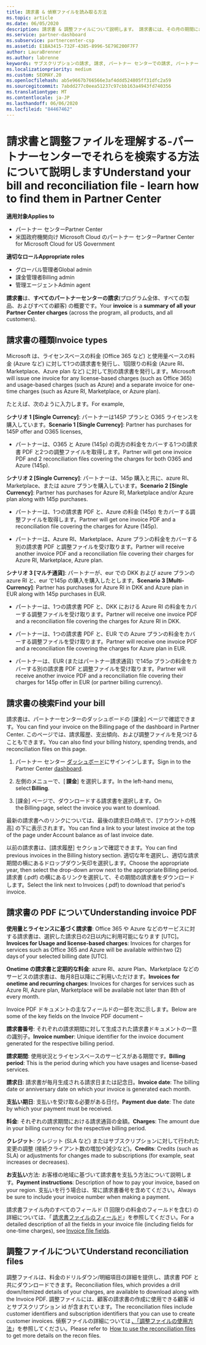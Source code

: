 ```yaml
---
title: 請求書 & 偵察ファイルを読み取る方法
ms.topic: article
ms.date: 06/05/2020
description: 請求書 & 調整ファイルについて説明します。 請求書には、その月の期間におけるプログラム、製品、および顧客に対するパートナーセンターの料金が表示されます。
ms.service: partner-dashboard
ms.subservice: partnercenter-csp
ms.assetid: E1BA3415-732F-4385-8996-5E79E200F7F7
author: LauraBrenner
ms.author: labrenne
keywords: サブスクリプションの請求, 請求, パートナー センターでの請求, パートナー センターの請求, 請求書の記載事項, 請求書, パートナー センターの請求書, CSP 請求書, 請求書の場所
ms.localizationpriority: medium
ms.custom: SEOMAY.20
ms.openlocfilehash: ab5e9667b766566e3af4ddd524805ff31dfc2a59
ms.sourcegitcommit: 7abdd277c0eea51237c97cbb163a4943fd740356
ms.translationtype: MT
ms.contentlocale: ja-JP
ms.lasthandoff: 06/06/2020
ms.locfileid: "84467462"
---
```

# <a name="understand-your-bill-and-reconciliation-file---learn-how-to-find-them-in-partner-center"></a><span data-ttu-id="29ce1-105">請求書と調整ファイルを理解する-パートナーセンターでそれらを検索する方法について説明します</span><span class="sxs-lookup"><span data-stu-id="29ce1-105">Understand your bill and reconciliation file - learn how to find them in Partner Center</span></span>

<span data-ttu-id="29ce1-106">**適用対象**</span><span class="sxs-lookup"><span data-stu-id="29ce1-106">**Applies to**</span></span>

- <span data-ttu-id="29ce1-107">パートナー センター</span><span class="sxs-lookup"><span data-stu-id="29ce1-107">Partner Center</span></span>
- <span data-ttu-id="29ce1-108">米国政府機関向け Microsoft Cloud のパートナー センター</span><span class="sxs-lookup"><span data-stu-id="29ce1-108">Partner Center for Microsoft Cloud for US Government</span></span>

<span data-ttu-id="29ce1-109">**適切なロール**</span><span class="sxs-lookup"><span data-stu-id="29ce1-109">**Appropriate roles**</span></span>

- <span data-ttu-id="29ce1-110">グローバル管理者</span><span class="sxs-lookup"><span data-stu-id="29ce1-110">Global admin</span></span>
- <span data-ttu-id="29ce1-111">課金管理者</span><span class="sxs-lookup"><span data-stu-id="29ce1-111">Billing admin</span></span>
- <span data-ttu-id="29ce1-112">管理エージェント</span><span class="sxs-lookup"><span data-stu-id="29ce1-112">Admin agent</span></span>


<span data-ttu-id="29ce1-113">**請求書**は、**すべてのパートナーセンターの請求**(プログラム全体、すべての製品、およびすべての顧客) の概要です。</span><span class="sxs-lookup"><span data-stu-id="29ce1-113">Your **invoice** is a **summary of all your Partner Center charges** (across the program, all products, and all customers).</span></span> 

## <a name="invoice-types"></a><span data-ttu-id="29ce1-114">請求書の種類</span><span class="sxs-lookup"><span data-stu-id="29ce1-114">Invoice types</span></span>

<span data-ttu-id="29ce1-115">Microsoft は、ライセンスベースの料金 (Office 365 など) と使用量ベースの料金 (Azure など) に対して1つの請求書を発行し、1回限りの料金 (Azure RI、Marketplace、Azure plan など) に対して別の請求書を発行します。</span><span class="sxs-lookup"><span data-stu-id="29ce1-115">Microsoft will issue one invoice for any license-based charges (such as Office 365) and usage-based charges (such as Azure) and a separate invoice for one-time charges (such as Azure RI, Marketplace, or Azure plan).</span></span>

<span data-ttu-id="29ce1-116">たとえば、次のように入力します。</span><span class="sxs-lookup"><span data-stu-id="29ce1-116">For example,</span></span>  

<span data-ttu-id="29ce1-117">**シナリオ 1 [Single Currency]**: パートナーは145P プランと O365 ライセンスを購入しています。</span><span class="sxs-lookup"><span data-stu-id="29ce1-117">**Scenario 1 [Single Currency]**: Partner has purchases for 145P offer and O365 licenses,</span></span>  

- <span data-ttu-id="29ce1-118">パートナーは、O365 と Azure (145p) の両方の料金をカバーする1つの請求書 PDF と2つの調整ファイルを取得します。</span><span class="sxs-lookup"><span data-stu-id="29ce1-118">Partner will get one invoice PDF and 2 reconciliation files covering the charges for both O365 and Azure (145p).</span></span>  

<span data-ttu-id="29ce1-119">**シナリオ 2 [Single Currency]**: パートナーは、145p 購入と共に、azure RI、Marketplace、または azure プランを購入しています。</span><span class="sxs-lookup"><span data-stu-id="29ce1-119">**Scenario 2 [Single Currency]**: Partner has purchases for Azure RI, Marketplace and/or Azure plan along with 145p purchases.</span></span>

- <span data-ttu-id="29ce1-120">パートナーは、1つの請求書 PDF と、Azure の料金 (145p) をカバーする調整ファイルを取得します。</span><span class="sxs-lookup"><span data-stu-id="29ce1-120">Partner will get one invoice PDF and a reconciliation file covering the charges for Azure (145p).</span></span> 

- <span data-ttu-id="29ce1-121">パートナーは、Azure RI、Marketplace、Azure プランの料金をカバーする別の請求書 PDF と調整ファイルを受け取ります。</span><span class="sxs-lookup"><span data-stu-id="29ce1-121">Partner will receive another invoice PDF and a reconciliation file covering their charges for Azure RI, Marketplace, Azure plan.</span></span> 

<span data-ttu-id="29ce1-122">**シナリオ 3 [マルチ通貨]**: パートナーが、eur での DKK および azure プランの azure RI と、eur で145p の購入を購入したとします。</span><span class="sxs-lookup"><span data-stu-id="29ce1-122">**Scenario 3 [Multi-Currency]**: Partner has purchases for Azure RI in DKK and Azure plan in EUR along with 145p purchases in EUR.</span></span>

- <span data-ttu-id="29ce1-123">パートナーは、1つの請求書 PDF と、DKK における Azure RI の料金をカバーする調整ファイルを受け取ります。</span><span class="sxs-lookup"><span data-stu-id="29ce1-123">Partner will receive one invoice PDF and a reconciliation file covering the charges for Azure RI in DKK.</span></span> 

- <span data-ttu-id="29ce1-124">パートナーは、1つの請求書 PDF と、EUR での Azure プランの料金をカバーする調整ファイルを受け取ります。</span><span class="sxs-lookup"><span data-stu-id="29ce1-124">Partner will receive one invoice PDF and a reconciliation file covering the charges for Azure plan in EUR.</span></span> 

- <span data-ttu-id="29ce1-125">パートナーは、EUR (またはパートナー請求通貨) で145p プランの料金をカバーする別の請求書 PDF と調整ファイルを受け取ります。</span><span class="sxs-lookup"><span data-stu-id="29ce1-125">Partner will receive another invoice PDF and a reconciliation file covering their charges for 145p offer in EUR (or partner billing currency).</span></span> 

## <a name="find-your-bill"></a><span data-ttu-id="29ce1-126">請求書の検索</span><span class="sxs-lookup"><span data-stu-id="29ce1-126">Find your bill</span></span> 

<span data-ttu-id="29ce1-127">請求書は、パートナーセンターのダッシュボードの [課金] ページで確認できます。</span><span class="sxs-lookup"><span data-stu-id="29ce1-127">You can find your invoice on the Billing page of the dashboard in Partner Center.</span></span> <span data-ttu-id="29ce1-128">このページでは、請求履歴、支出傾向、および調整ファイルを見つけることもできます。</span><span class="sxs-lookup"><span data-stu-id="29ce1-128">You can also find your billing history, spending trends, and reconciliation files on this page.</span></span> 

1. <span data-ttu-id="29ce1-129">パートナー センター [ダッシュボード](https://partner.microsoft.com/dashboard/home)にサインインします。</span><span class="sxs-lookup"><span data-stu-id="29ce1-129">Sign in to the Partner Center [dashboard](https://partner.microsoft.com/dashboard/home).</span></span> 

2. <span data-ttu-id="29ce1-130">左側のメニューで、[ **課金**] を選択します。</span><span class="sxs-lookup"><span data-stu-id="29ce1-130">In the left-hand menu, select **Billing**.</span></span> 

3. <span data-ttu-id="29ce1-131">[課金] ページで、ダウンロードする請求書を選択します。</span><span class="sxs-lookup"><span data-stu-id="29ce1-131">On the Billing page, select the invoice you want to download.</span></span> 

<span data-ttu-id="29ce1-132">最新の請求書へのリンクについては、最後の請求日の時点で、[アカウントの残高] の下に表示されます。</span><span class="sxs-lookup"><span data-stu-id="29ce1-132">You can find a link to your latest invoice at the top of the page under Account balance as of last invoice date.</span></span> 

<span data-ttu-id="29ce1-133">以前の請求書は、[請求履歴] セクションで確認できます。</span><span class="sxs-lookup"><span data-stu-id="29ce1-133">You can find previous invoices in the Billing history section.</span></span> <span data-ttu-id="29ce1-134">適切な年を選択し、適切な請求期間の横にあるドロップダウン矢印を選択します。</span><span class="sxs-lookup"><span data-stu-id="29ce1-134">Choose the appropriate year, then select the drop-down arrow next to the appropriate Billing period.</span></span> <span data-ttu-id="29ce1-135">請求書 (.pdf) の横にあるリンクを選択して、その期間の請求書をダウンロードします。</span><span class="sxs-lookup"><span data-stu-id="29ce1-135">Select the link next to Invoices (.pdf) to download that period's invoice.</span></span> 

## <a name="understanding-invoice-pdf"></a><span data-ttu-id="29ce1-136">請求書の PDF について</span><span class="sxs-lookup"><span data-stu-id="29ce1-136">Understanding invoice PDF</span></span> 

<span data-ttu-id="29ce1-137">**使用量とライセンスに基づく請求書**: Office 365 や Azure などのサービスに対する請求書は、選択した請求日の2日以内に利用可能になります [UTC]。</span><span class="sxs-lookup"><span data-stu-id="29ce1-137">**Invoices for Usage and license-based charges**: Invoices for charges for services such as Office 365 and Azure will be available within two (2) days of your selected billing date [UTC].</span></span>  

<span data-ttu-id="29ce1-138">**Onetime の請求書と定期的な料金**: azure RI、azure Plan、Marketplace などのサービスの請求書は、毎月8日以降にご利用いただけます。</span><span class="sxs-lookup"><span data-stu-id="29ce1-138">**Invoices for onetime and recurring charges**: Invoices for charges for services such as Azure RI, Azure plan, Marketplace will be available not later than 8th of every month.</span></span>  

<span data-ttu-id="29ce1-139">Invoice PDF ドキュメントの主なフィールドの一部を次に示します。</span><span class="sxs-lookup"><span data-stu-id="29ce1-139">Below are some of the key fields on the Invoice PDF document –</span></span>

<span data-ttu-id="29ce1-140">**請求書番号**: それぞれの請求期間に対して生成された請求書ドキュメントの一意の識別子。</span><span class="sxs-lookup"><span data-stu-id="29ce1-140">**Invoice number**: Unique identifier for the invoice document generated for the respective billing period.</span></span> 

<span data-ttu-id="29ce1-141">**請求期間**: 使用状況とライセンスベースのサービスがある期間です。</span><span class="sxs-lookup"><span data-stu-id="29ce1-141">**Billing period**: This is the period during which you have usages and license-based services.</span></span> 

<span data-ttu-id="29ce1-142">**請求日**: 請求書が毎月生成される請求日または記念日。</span><span class="sxs-lookup"><span data-stu-id="29ce1-142">**Invoice date**: The billing date or anniversary date on which your invoice is generated each month.</span></span> 

<span data-ttu-id="29ce1-143">**支払い期日**: 支払いを受け取る必要がある日付。</span><span class="sxs-lookup"><span data-stu-id="29ce1-143">**Payment due date**: The date by which your payment must be received.</span></span> 

<span data-ttu-id="29ce1-144">**料金**: それぞれの請求期間における請求通貨の金額。</span><span class="sxs-lookup"><span data-stu-id="29ce1-144">**Charges**: The amount due in your billing currency for the respective billing period.</span></span> 

<span data-ttu-id="29ce1-145">**クレジット**: クレジット (SLA など) またはサブスクリプションに対して行われた変更の調整 (接続クライアント数の増加や減少など)。</span><span class="sxs-lookup"><span data-stu-id="29ce1-145">**Credits**: Credits (such as SLA) or adjustments for changes made to subscriptions (for example, seat increases or decreases).</span></span> 

<span data-ttu-id="29ce1-146">**お支払い**方法: お客様の地域に基づいて請求書を支払う方法について説明します。</span><span class="sxs-lookup"><span data-stu-id="29ce1-146">**Payment instructions**: Description of how to pay your invoice, based on your region.</span></span> <span data-ttu-id="29ce1-147">支払いを行う場合は、常に請求書番号を含めてください。</span><span class="sxs-lookup"><span data-stu-id="29ce1-147">Always be sure to include your invoice number when making a payment.</span></span> 

<span data-ttu-id="29ce1-148">請求書ファイル内のすべてのフィールド (1 回限りの料金のフィールドを含む) の詳細については、「 [請求書ファイルのフィールド](invoice-file.md)」を参照してください。</span><span class="sxs-lookup"><span data-stu-id="29ce1-148">For a detailed description of all the fields in your invoice file (including fields for one-time charges), see [Invoice file fields](invoice-file.md).</span></span> 

## <a name="understand-reconciliation-files"></a><span data-ttu-id="29ce1-149">調整ファイルについて</span><span class="sxs-lookup"><span data-stu-id="29ce1-149">Understand reconciliation files</span></span>

 <span data-ttu-id="29ce1-150">調整ファイルは、料金のドリルダウン/明細項目の詳細を提供し、請求書 PDF と共にダウンロードできます。</span><span class="sxs-lookup"><span data-stu-id="29ce1-150">Reconciliation files, which provides a drill down/itemized details of your charges, are available to download along with the Invoice PDF.</span></span> <span data-ttu-id="29ce1-151">調整ファイルには、顧客の請求書の作成に使用できる顧客 id とサブスクリプション id が含まれています。</span><span class="sxs-lookup"><span data-stu-id="29ce1-151">The reconciliation files include customer identifiers and subscription identifiers that you can use to create customer invoices.</span></span> <span data-ttu-id="29ce1-152">偵察ファイルの詳細については [、「調整ファイルの使用方法](use-the-reconciliation-files.md)」を参照してください。</span><span class="sxs-lookup"><span data-stu-id="29ce1-152">Please refer to  [How to use the reconciliation files](use-the-reconciliation-files.md) to get more details on the recon files.</span></span> 
